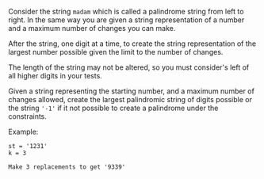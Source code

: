 Consider the string `madam` which is called a palindrome string from left to right.
In the same way you are given a string representation of a number and a maximum number of changes you can make.

After the string, one digit at a time, to create the string representation of the largest number possible given the limit to the number of changes.

The length of the string may not be altered, so you must consider's left of all higher digits in your tests.


Given a string representing the starting number, and a maximum number of changes allowed, create the largest palindromic string of digits possible or the string `'-1'` if it not possible to create a palindrome under the constraints.

Example:

```
st = '1231'
k = 3

Make 3 replacements to get '9339'
```
